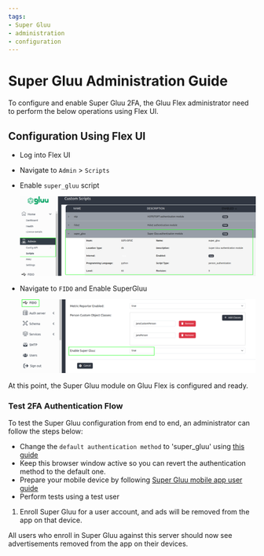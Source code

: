```yaml
---
tags:
- Super Gluu
- administration
- configuration
---
```


# Super Gluu Administration Guide

To configure and enable Super Gluu 2FA, the Gluu Flex administrator need to perform the below operations using Flex UI.

## Configuration Using Flex UI

- Log into Flex UI
- Navigate to `Admin` > `Scripts`
- Enable `super_gluu` script

  ![image](../../assets/supergluu/admin-guide/Flex_UI_SuperGluu_script.png)

- Navigate to `FIDO` and Enable SuperGluu

  ![image](../../assets/supergluu/admin-guide/Flex_Super_Gluu_2.png)

At this point, the Super Gluu module on Gluu Flex is configured and ready.

### Test 2FA Authentication Flow

To test the Super Gluu configuration from end to end, an administrator can follow the steps below:

- Change the `default authentication method` to 'super_gluu' using [this guide](https://docs.jans.io/v1.0.14/admin/config-guide/jans-cli/cli-default-authentication-method/)
- Keep this browser window active so you can revert the authentication method to the default one.
- Prepare your mobile device by following [Super Gluu mobile app user guide](https://github.com/GluuFederation/flex/blob/docs-sg-changes/docs/supergluu/user-guide/index.md)
- Perform tests using a test user

1. Enroll Super Gluu for a user account, and ads will be removed from the app on that device.

All users who enroll in Super Gluu against this server should now see advertisements removed from the app on their devices. 